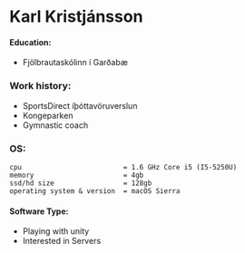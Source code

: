 
# Karl Kristjánsson

#### __Education:__

- Fjölbrautaskólinn í Garðabæ

### __Work history__:

- SportsDirect íþóttavöruverslun
- Kongeparken 
- Gymnastic coach

### __OS:__

    cpu                         = 1.6 GHz Core i5 (I5-5250U)
    memory                      = 4gb
    ssd/hd size                 = 128gb
    operating system & version  = macOS Sierra
    
#### __Software Type:__

- Playing with unity 
- Interested in Servers
    

